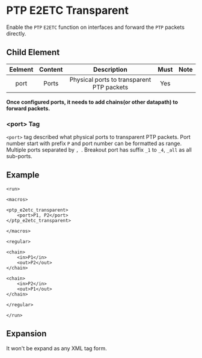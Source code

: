 PTP E2ETC Transparent
=================

Enable the `PTP` `E2ETC` function on interfaces and  forward the `PTP` packets directly.

<h2>Child Element</h2>

| Eelment | Content |                Description                | Must | Note |
|:-------:|:-------:|:-----------------------------------------:|:----:|:----:|
|   port  |  Ports  | Physical ports to transparent PTP packets |  Yes |      |

**Once configured ports, it needs to add chains(or other datapath) to forward packets.**

<h3>&lt;port&gt; Tag</h3>

`<port>` tag described what physical ports to transparent PTP packets. Port number start with prefix `P` and port number can be formatted as range. Multiple ports separated by `, `. Breakout port has suffix `_1` to `_4`, `_all` as all sub-ports.

<h2>Example</h2>

```
<run>

<macros>

<ptp_e2etc_transparent>
    <port>P1, P2</port>
</ptp_e2etc_transparent>

</macros>

<regular>

<chain>
    <in>P1</in>
    <out>P2</out>
</chain>

<chain>
    <in>P2</in>
    <out>P1</out>
</chain>

</regular>

</run>
```

<h2>Expansion</h2>

It won't be expand as any XML tag form.
